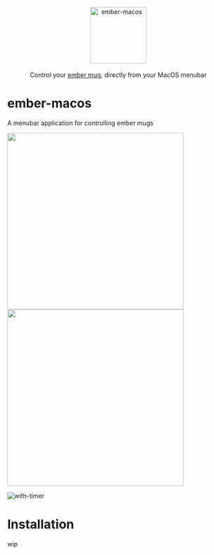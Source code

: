 <p align="center">
  <img src="https://github.com/matthewnitschke/ember-macos/assets/6363089/c4485afa-d710-4dc5-8360-ae8d11766103" alt="ember-macos" width="128" /> <br /><br />
  <span>Control your <a href="https://ember.com/">ember mug</a>, directly from your MacOS menubar</span>
</p>

# ember-macos

A menubar application for controlling ember mugs

<p float="left">
  <img src="https://github.com/matthewnitschke/ember-macos/assets/6363089/6b79f863-1be2-4988-baee-f130d33807d6" width="400" /> 
  <img src="https://github.com/matthewnitschke/ember-macos/assets/6363089/d9b849a9-443f-4e5c-9fb8-490abed66abf" width="400" />
</p>

![with-timer](https://github.com/matthewnitschke/ember-macos/assets/6363089/6b37e508-8a57-4129-b1ca-23a09f260f7e)

# Installation
wip
